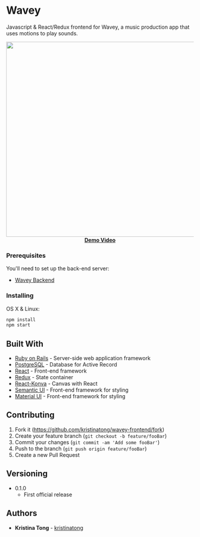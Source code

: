 # Wavey
Javascript & React/Redux frontend for Wavey, a music production app that uses motions to play sounds.

<p align="center">
  <img width="850" height="522" src="https://github.com/kristinatong/wavey-frontend/blob/master/public/demos/wavey.gif"><br>
  <a href="https://vimeo.com/304307423"><b>Demo Video</b></a>
</p>

### Prerequisites

You'll need to set up the back-end server:

* [Wavey Backend](https://github.com/kristinatong/wavey-backend)

### Installing

OS X & Linux:

```sh
npm install
npm start
```

## Built With

* [Ruby on Rails](https://rubyonrails.org/) - Server-side web application framework
* [PostgreSQL](https://www.postgresql.org/) - Database for Active Record
* [React](https://reactjs.org/) - Front-end framework
* [Redux](https://redux.js.org/) - State container
* [React-Konva](https://github.com/konvajs/react-konva) - Canvas with React
* [Semantic UI](https://react.semantic-ui.com/) - Front-end framework for styling
* [Material UI](https://material-ui.com/) - Front-end framework for styling

## Contributing

1. Fork it (<https://github.com/kristinatong/wavey-frontend/fork>)
2. Create your feature branch (`git checkout -b feature/fooBar`)
3. Commit your changes (`git commit -am 'Add some fooBar'`)
4. Push to the branch (`git push origin feature/fooBar`)
5. Create a new Pull Request

## Versioning

* 0.1.0
    * First official release

## Authors

* **Kristina Tong** - [kristinatong](https://github.com/kristinatong)
